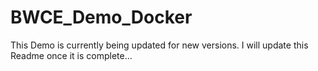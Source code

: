 # BWCE_Demo_Docker
This Demo is currently being updated for new versions. I will update this Readme once it is complete...
